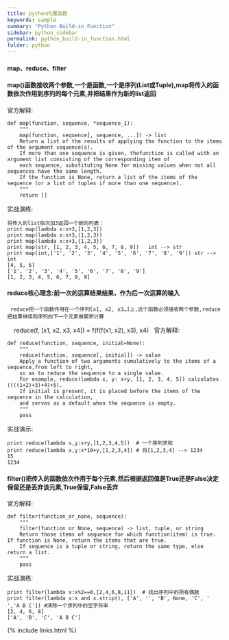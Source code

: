 ```yaml
---
title: python内置函数
keywords: sample
summary: "Python Build-in Function"
sidebar: python_sidebar
permalink: python_build-in_function.html
folder: python
---
```


#### map、reduce、filter
#### map()函数接收两个参数,一个是函数,一个是序列(List或Tuple),map将传入的函数依次作用到序列的每个元素,并把结果作为新的list返回
官方解释:
```
def map(function, sequence, *sequence_1):
    """
    map(function, sequence[, sequence, ...]) -> list
    Return a list of the results of applying the function to the items of the argument sequence(s).  
    If more than one sequence is given, thefunction is called with an argument list consisting of the corresponding item of 
    each sequence, substituting None for missing values when not all sequences have the same length.  
    If the function is None, return a list of the items of the sequence (or a list of tuples if more than one sequence).
    """
    return []
```
实战演练:
```
将传入的list依次加3返回一个新的列表：
print map(lambda x:x+3,[1,2,3])
print map(lambda x:x+3,(1,2,3))
print map(lambda x:x+3,{1,2,3})
print map(str, [1, 2, 3, 4, 5, 6, 7, 8, 9])   int --> str
print map(int,['1', '2', '3', '4', '5', '6', '7', '8', '9']) str --> int
[4, 5, 6]
['1', '2', '3', '4', '5', '6', '7', '8', '9']
[1, 2, 3, 4, 5, 6, 7, 8, 9]
```
#### reduce核心理念:前一次的运算结果结果，作为后一次运算的输入
     reduce把一个函数作用在一个序列[x1, x2, x3…]上,这个函数必须接收两个参数,reduce把结果继续和序列的下一个元素做累积计算
     reduce(f, [x1, x2, x3, x4]) = f(f(f(x1, x2), x3), x4)  
官方解释:
```
def reduce(function, sequence, initial=None): 
    """
    reduce(function, sequence[, initial]) -> value
    Apply a function of two arguments cumulatively to the items of a sequence,from left to right, 
    so as to reduce the sequence to a single value.
    For example, reduce(lambda x, y: x+y, [1, 2, 3, 4, 5]) calculates ((((1+2)+3)+4)+5).  
    If initial is present, it is placed before the items of the sequence in the calculation, 
    and serves as a default when the sequence is empty.
    """
    pass
```
实战演示:
```
print reduce(lambda x,y:x+y,[1,2,3,4,5])  # 一个序列求和
print reduce(lambda x,y:x*10+y,[1,2,3,4]) # 将[1,2,3,4] --> 1234
15
1234
```

#### filter()把传入的函数依次作用于每个元素,然后根据返回值是True还是False决定保留还是丢弃该元素,True保留,False丢弃
官方解释:
```
def filter(function_or_none, sequence): 
    """
    filter(function or None, sequence) -> list, tuple, or string
    Return those items of sequence for which function(item) is true.  If function is None, return the items that are true.  
    If sequence is a tuple or string, return the same type, else return a list.
    """
    pass
```
实战演练:
```
print filter(lambda x:x%2==0,[2,4,6,8,11])  # 找出序列中的所有偶数
print filter(lambda x:x and x.strip(), ['A', '', 'B', None, 'C', '  ','A B C']) #清除一个序列中的空字符串
[2, 4, 6, 8]
['A', 'B', 'C', 'A B C']
```
{% include links.html %}
